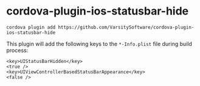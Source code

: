 # cordova-plugin-ios-statusbar-hide

`cordova plugin add https://github.com/VarsitySoftware/cordova-plugin-ios-statusbar-hide`

This plugin will add the following keys to the `*-Info.plist` file during build process:

    <key>UIStatusBarHidden</key>
    <true />
    <key>UIViewControllerBasedStatusBarAppearance</key>
    <false />
